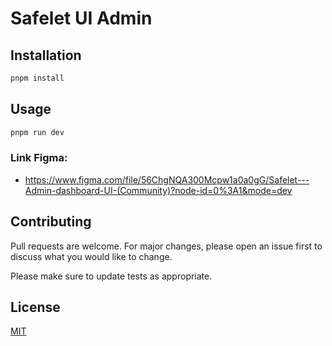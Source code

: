 # Safelet UI Admin

## Installation

```bash
pnpm install
```

## Usage

```bash
pnpm run dev
```

### Link Figma:

- https://www.figma.com/file/56ChgNQA300Mcpw1a0a0gG/Safelet---Admin-dashboard-UI-(Community)?node-id=0%3A1&mode=dev

## Contributing

Pull requests are welcome. For major changes, please open an issue first
to discuss what you would like to change.

Please make sure to update tests as appropriate.

## License


[MIT](https://choosealicense.com/licenses/mit/)
